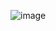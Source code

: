 ![image](https://github.com/RevadiSundaram/ICodeThis-Projects/assets/47391816/770605cb-b972-4469-aa04-1d22cc46031c)
